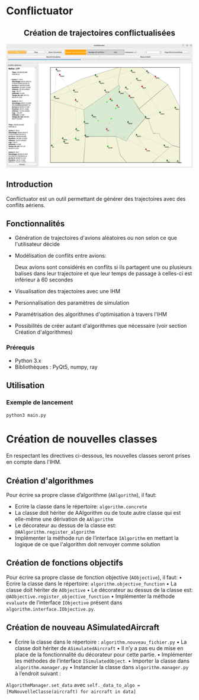 # Conflictuator
## <div align="center">Création de trajectoires conflictualisées</div>

<div align="center">
  <img src="./images/ihm_exemple.png" alt="Illustration du projet" />
</div>


## Introduction
Conflictuator est un outil permettant de générer des trajectoires avec des conflits aériens.

## Fonctionnalités
- Génération de trajectoires d'avions aléatoires ou non selon ce que l'utilisateur décide
- Modélisation de conflits entre avions: 

    Deux avions sont considérés en conflits si ils partagent une ou plusieurs balises dans leur trajectoire et que leur temps de passage à celles-ci est inférieur à 60 secondes
- Visualisation des trajectoires avec une IHM
- Personnalisation des paramètres de simulation
- Paramétrisation des algorithmes d'optimisation à travers l'IHM
- Possibilités de créer autant d'algorithmes que nécessaire (voir section Création d'algorithmes)

### Prérequis
- Python 3.x
- Bibliothèques : PyQt5, numpy, ray

## Utilisation

### Exemple de lancement
```bash
python3 main.py
```

# Création de nouvelles classes

En respectant les directives ci-dessous, les nouvelles classes seront prises en compte dans l'IHM.

## Création d'algorithmes

Pour écrire sa propre classe d’algorithme (```AAlgorithm```), il faut:
- Ecrire la classe dans le répertoire: ```algorithm.concrete```
- La classe doit hériter de AAlgorithm ou de toute autre classe qui est elle-même une dérivation
de ```AAlgorithm```
- Le décorateur au dessus de la classe est: ```@AAlgorithm.register_algorithm```
- Implémenter la méthode run de l’interface ```IAlgorithm``` en mettant la logique de ce que l'algorithm doit renvoyer comme solution

## Création de fonctions objectifs

Pour écrire sa propre classe de fonction objective (```AObjective```), il faut:
• Ecrire la classe dans le répertoire: ```algorithm.objective_function```
• La classe doit hériter de ```AObjective```
• Le décorateur au dessus de la classe est: ```@AObjective.register_objective_function```
• Implémenter la méthode ```evaluate``` de l’interface ```IObjective``` présent dans ```algorithm.interface.IObjective.py```.


## Création de nouveau ASimulatedAircraft

- Écrire la classe dans le répertoire : ```algorithm.nouveau_fichier.py```
• La classe doit hériter de ```ASimulatedAircraft```
• Il n’y a pas eu de mise en place de la fonctionnalité du décorateur pour cette partie.
• Implémenter les méthodes de l’interface ```ISimulatedObject```.
• Importer la classe dans ```algorithm.manager.py```
• Instancier la classe dans ```algorithm.manager.py``` à l’endroit suivant :

```AlgorithmManager.set_data``` avec ```self._data_to_algo = [MaNouvelleClasse(aircraft) for aircraft in data]```